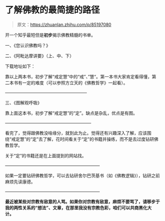 # 了解佛教的最简捷的路径

> 原文：<https://zhuanlan.zhihu.com/p/85197080>

开一个知乎最短但是**初步**揭示佛教精髓的书单。

一、《您认识佛教吗？》

二、《阿毗达摩讲要》（上、中、下）

下载地址如下：

[](https://link.zhihu.com/?target=http%3A//dhamma.sutta.org/books/mahinda/mxd-do%2520you%2520know%2520buddhism.html)

靠以上两本书，初步了解“戒定慧“中的“戒”、”慧“。第一本书大家肯定看得懂，第二本书有一定的难度（可以参照方立天的《佛教哲学》一起看）。

———————————————————

三、《图解观呼吸》

[](https://link.zhihu.com/?target=https%3A//book.douban.com/subject/3699031/)

靠上面这本书，初步了解“戒定慧”的“定”。缺点是杂乱，优点是有图。

————————————————————

看完了，觉得跟佛教没啥缘分，就到此为止。觉得还有兴趣深入了解，应该围绕“戒定慧”的“定”去了解，花时间看关于“定”的书籍并操练，而不是去过度钻研佛教哲学。

关于“定”的书籍还是在上面提到的网站找。

——————————————————————

如果一定要钻研佛教哲学，可以去钻研舍尔巴茨基书（如《佛教逻辑》），钻研之前麻烦先读康德。

——————————————————————

**最近被某些对宗教有敌意的人骂。如果你对宗教有敌意，麻烦不要骂了，请移步于我的两性关系的“想法”、文章，在那里我没有宗教色彩，咱们可以共商黑化大计。**